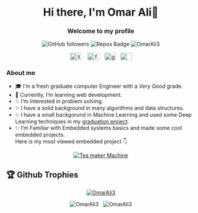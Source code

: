 
<h1 align="center"> Hi there, I'm Omar Ali👋</h1>
<h3 align="center"> Welcome to my profile</h3>

<div align="center"> 

![GitHub followers](https://img.shields.io/github/followers/OmarAli3?label=Followers)
![Repos Badge](https://badges.pufler.dev/repos/OmarAli3)
<img src="https://komarev.com/ghpvc/?username=OmarAli3&label=Profile%20views&color=0e75b6&style=flat" alt="OmarAli3" />
>

</div>
<p align="center"> 
<a href="https://www.linkedin.com/in/3omar/" target="blank"><img align="center" src="https://cdn.jsdelivr.net/npm/simple-icons@3.0.1/icons/linkedin.svg" alt="linkedin" height="20" width="30" /></a> &nbsp;&nbsp;
<a href="https://fb.com/30000MAR" target="blank"><img align="center" src="https://cdn.jsdelivr.net/npm/simple-icons@3.0.1/icons/facebook.svg" alt="facebook" height="20" width="30" /></a> &nbsp;&nbsp;
<a href="mailto: omar.ali3898@gmail.com" target="blank"><img align="center" src="https://cdn.jsdelivr.net/npm/simple-icons@3.0.1/icons/gmail.svg" alt="gmail" height="20" width="30" /></a>&nbsp;&nbsp;
<a href="https://wa.me/201020301851" target="blank"><img align="center" src="https://cdn.jsdelivr.net/npm/simple-icons@3.0.1/icons/whatsapp.svg" alt="whatsapp" height="20" width="30" /></a>

</p>
<h3>About me </h3>

- 🎓 I’m a fresh graduate computer Engineer with a *Very Good* grade.
- 🌱 Currently, I’m learning web development.
- ✨ I’m Interested in problem solving.
- ✨ I have a solid background in many algorithms and data structures. 
- ✨ I have a small backgorund in Machine Learning and used some Deep Learning techniques in my [graduation project](https://github.com/The-revolutionary-army/Engagement-and-comprehension-level-detection).
- ✨ I’m Familiar with Embedded systems basics and made some cool embedded projects.</br>
Here is my most viewed embedded project 👇 </br> 
<p align="center"> <a href="https://www.youtube.com/watch?v=C6J9Zjz5MuI"><img src="https://img.youtube.com/vi/C6J9Zjz5MuI/0.jpg" alt="Tea maker Machine" /></a> </p>

<h2>🏆 Github Trophies</h2>

<p align="center"> <a href="https://github.com/ryo-ma/github-profile-trophy"><img src="https://github-profile-trophy.vercel.app/?username=OmarAli3&theme=dracula" alt="OmarAli3" /></a> </p>

<p align="center"><img src="https://github-readme-stats.vercel.app/api/top-langs?username=OmarAli3&show_icons=true&theme=radical&locale=en&layout=compact" alt="OmarAli3" /> &nbsp; <img src="https://github-readme-stats.vercel.app/api?username=OmarAli3&show_icons=true&theme=radical" alt="OmarAli3" /></p>
